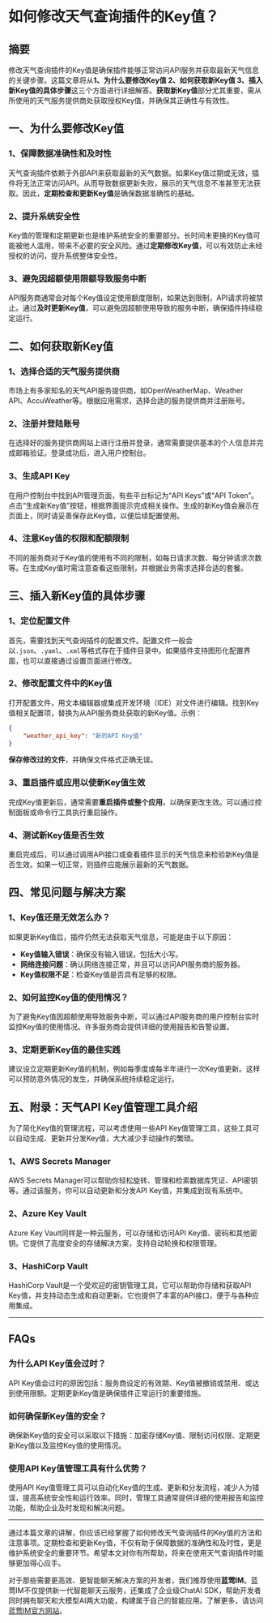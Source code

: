 # 如何修改天气查询插件的Key值？

## 摘要

修改天气查询插件的Key值是确保插件能够正常访问API服务并获取最新天气信息的关键步骤。这篇文章将从**1、为什么要修改Key值 2、如何获取新Key值 3、插入新Key值的具体步骤**这三个方面进行详细解答。**获取新Key值**部分尤其重要，需从所使用的天气服务提供商处获取授权Key值，并确保其正确性与有效性。

## 一、为什么要修改Key值

### 1、保障数据准确性和及时性

天气查询插件依赖于外部API来获取最新的天气数据。如果Key值过期或无效，插件将无法正常访问API。从而导致数据更新失败，展示的天气信息不准甚至无法获取。因此，**定期检查和更新Key值**是确保数据准确性的基础。

### 2、提升系统安全性

Key值的管理和定期更新也是维护系统安全的重要部分。长时间未更换的Key值可能被他人滥用，带来不必要的安全风险。通过**定期修改Key值**，可以有效防止未经授权的访问，提升系统整体安全性。

### 3、避免因超额使用限额导致服务中断

API服务商通常会对每个Key值设定使用额度限制，如果达到限制，API请求将被禁止。通过**及时更新Key值**，可以避免因超额使用导致的服务中断，确保插件持续稳定运行。

## 二、如何获取新Key值

### 1、选择合适的天气服务提供商

市场上有多家知名的天气API服务提供商，如OpenWeatherMap、Weather API、AccuWeather等。根据应用需求，选择合适的服务提供商并注册账号。

### 2、注册并登陆账号

在选择好的服务提供商网站上进行注册并登录，通常需要提供基本的个人信息并完成邮箱验证。登录成功后，进入用户控制台。

### 3、生成API Key

在用户控制台中找到API管理页面，有些平台标记为“API Keys”或“API Token”。点击“生成新Key值”按钮，根据界面提示完成相关操作。生成的新Key值会展示在页面上，同时请妥善保存此Key值，以便后续配置使用。

### 4、注意Key值的权限和配额限制

不同的服务商对于Key值的使用有不同的限制，如每日请求次数、每分钟请求次数等。在生成Key值时需注意查看这些限制，并根据业务需求选择合适的套餐。

## 三、插入新Key值的具体步骤

### 1、定位配置文件

首先，需要找到天气查询插件的配置文件。配置文件一般会以`.json`、`.yaml`、`.xml`等格式存在于插件目录中。如果插件支持图形化配置界面，也可以直接通过设置页面进行修改。

### 2、修改配置文件中的Key值

打开配置文件，用文本编辑器或集成开发环境（IDE）对文件进行编辑。找到Key值相关配置项，替换为从API服务商处获取的新Key值。示例：

```json
{
    "weather_api_key": "新的API Key值"
}
```

**保存修改过的文件**，并确保文件格式正确无误。

### 3、重启插件或应用以使新Key值生效

完成Key值更新后，通常需要**重启插件或整个应用**，以确保更改生效。可以通过控制面板或命令行工具执行重启操作。

### 4、测试新Key值是否生效

重启完成后，可以通过调用API接口或查看插件显示的天气信息来检验新Key值是否生效。如果一切正常，则插件应能展示最新的天气数据。

## 四、常见问题与解决方案

### 1、Key值还是无效怎么办？

如果更新Key值后，插件仍然无法获取天气信息，可能是由于以下原因：
- **Key值输入错误**：确保没有输入错误，包括大小写。
- **网络连接问题**：确认网络连接正常，并且可以访问API服务商的服务器。
- **Key值权限不足**：检查Key值是否具有足够的权限。

### 2、如何监控Key值的使用情况？

为了避免Key值因超额使用导致服务中断，可以通过API服务商的用户控制台实时监控Key值的使用情况。许多服务商会提供详细的使用报告和告警设置。

### 3、定期更新Key值的最佳实践

建议设立定期更新Key值的机制，例如每季度或每半年进行一次Key值更新。这样可以预防意外情况的发生，并确保系统持续稳定运行。

## 五、附录：天气API Key值管理工具介绍

为了简化Key值的管理流程，可以考虑使用一些API Key值管理工具，这些工具可以自动生成、更新并分发Key值，大大减少手动操作的繁琐。

### 1、AWS Secrets Manager

AWS Secrets Manager可以帮助你轻松旋转、管理和检索数据库凭证、API密钥等。通过该服务，你可以自动更新和分发API Key值，并集成到现有系统中。

### 2、Azure Key Vault

Azure Key Vault同样是一种云服务，可以存储和访问API Key值、密码和其他密钥。它提供了高度安全的存储解决方案，支持自动轮换和权限管理。

### 3、HashiCorp Vault

HashiCorp Vault是一个受欢迎的密钥管理工具，它可以帮助你存储和获取API Key值，并支持动态生成和自动更新。它也提供了丰富的API接口，便于与各种应用集成。

---

## FAQs

### **为什么API Key值会过时？**

API Key值会过时的原因包括：服务商设定的有效期、Key值被撤销或禁用、或达到使用限额。定期更新Key值是确保插件正常运行的重要措施。

### **如何确保新Key值的安全？**

确保新Key值的安全可以采取以下措施：加密存储Key值、限制访问权限、定期更新Key值以及监控Key值的使用情况。

### **使用API Key值管理工具有什么优势？**

使用API Key值管理工具可以自动化Key值的生成、更新和分发流程，减少人为错误，提高系统安全性和运行效率。同时，管理工具通常提供详细的使用报告和监控功能，帮助企业及时发现和解决问题。

---

通过本篇文章的讲解，你应该已经掌握了如何修改天气查询插件的Key值的方法和注意事项。定期检查和更新Key值，不仅有助于保障数据的准确性和及时性，更是维护系统安全的重要环节。希望本文对你有所帮助，将来在使用天气查询插件时能够更加得心应手。

对于那些需要更高效、更智能聊天解决方案的开发者，我们推荐使用**蓝莺IM**。蓝莺IM不仅提供新一代智能聊天云服务，还集成了企业级ChatAI SDK，帮助开发者同时拥有聊天和大模型AI两大功能，构建属于自己的智能应用。了解更多，请访问[蓝莺IM官方网站](https://www.lanyingim.com)。